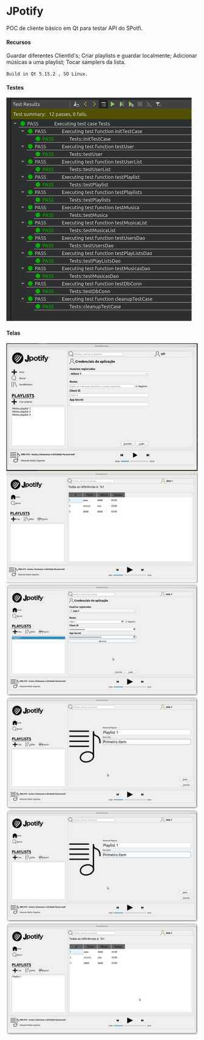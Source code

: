 # JPotify
POC de cliente básico em Qt para testar API do SPotfi.

#### Recursos
Guardar diferentes ClientId's;
Criar playlists e guardar localmente;
Adicionar músicas a uma playlist;
Tocar samplers da lista.
```
Build in Qt 5.15.2 , SO Linux.
```

#### Testes
![Alt text](./blob/tests1.png?raw=true "Testes")

#### Telas
![Alt text](./blob/login.png?raw=true "Login")
![Alt text](./blob/logado.png?raw=true "Logado")
![Alt text](./blob/loginok.png?raw=true "Login ok")
![Alt text](./blob/playlistAdd.png?raw=true "add")
![Alt text](./blob/playlistAdd.png?raw=true "Login ok")
![Alt text](./blob/playlistadded.png?raw=true "Login ok")


